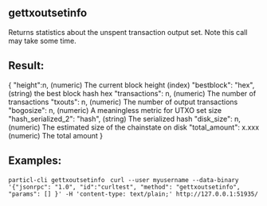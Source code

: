 ## gettxoutsetinfo

Returns statistics about the unspent transaction output set.
Note this call may take some time.

## Result:
{
  "height":n,     (numeric) The current block height (index)
  "bestblock": "hex",   (string) the best block hash hex
  "transactions": n,      (numeric) The number of transactions
  "txouts": n,            (numeric) The number of output transactions
  "bogosize": n,          (numeric) A meaningless metric for UTXO set size
  "hash_serialized_2": "hash", (string) The serialized hash
  "disk_size": n,         (numeric) The estimated size of the chainstate on disk
  "total_amount": x.xxx          (numeric) The total amount
}

## Examples:
`particl-cli gettxoutsetinfo `
`curl --user myusername --data-binary '{"jsonrpc": "1.0", "id":"curltest", "method": "gettxoutsetinfo", "params": [] }' -H 'content-type: text/plain;' http://127.0.0.1:51935/`
